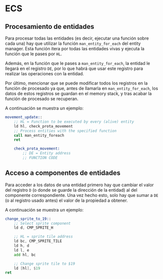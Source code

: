 # ECS

## Procesamiento de entidades

Para procesar todas las entidades (es decir, ejecutar una función sobre cada una) hay que utilizar la función `man_entity_for_each` del entity manager. Esta función itera por todas las entidades vivas y ejecuta la función que le pases por `HL`.

Además, en la función que le pases a `man_entity_for_each`, la entidad le llegará en el registro `DE`, por lo que habrá que usar este registro para realizar las operaciones con la entidad.

Por último, mencionar que se puede modificar todos los registros en la función de procesado ya que, antes de llamarla en `man_entity_for_each`, los datos de estos registros se guardan en el memory stack, y tras acabar la función de procesado se recuperan.

A continuación se muestra un ejemplo:

```asm
movement_update::
    ;; HL = Function to be executed by every (alive) entity
    ld hl, check_prota_movement
    ;; Process entities with the specified function
    call man_entity_foreach
    ret

    check_prota_movement:
        ;; DE = Entity address
        ;; FUNCTION CODE
```

## Acceso a componentes de entidades

Para acceder a los datos de una entidad primero hay que cambiar el valor del registro `D` (o donde se guarde la dirección de la entidad) al del componente correspondiente. Una vez hecho esto, solo hay que sumar a `DE` (o al registro usado antes) el valor de la propiedad a obtener.

A continuación se muestra un ejemplo:

```asm
change_sprite_to_19::
    ;; Select sprite component
    ld d, CMP_SPRITE_H

    ;; HL = sprite tile address
    ld bc, CMP_SPRITE_TILE
    ld h, d
    ld l, e
    add hl, bc

    ;; Change sprite tile to $19
    ld [hl], $19
ret
```